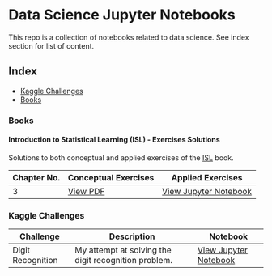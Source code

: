# Data Science Jupyter Notebooks

This repo is a collection of notebooks related to data science. See index section for list of content.

## Index
* [Kaggle Challenges](#kaggle-challenges)
* [Books](#Books)


### Books

#### Introduction to Statistical Learning (ISL) - Exercises Solutions

Solutions to both conceptual and applied exercises of the [ISL](http://www-bcf.usc.edu/~gareth/ISL/index.html) book.


|Chapter No. | Conceptual Exercises  | Applied Exercises  |  
|------------|-----------------------|--------------------|
|3           | [View PDF](https://github.com/evertonjlima/Data-Science-Jupyter-Notebooks/blob/master/ISLR/Exercises/ISL_ConceptExerCh3.pdf) | [View Jupyter Notebook](https://nbviewer.jupyter.org/github/evertonjlima/Data-Science-Jupyter-Notebooks/blob/master/ISLR/Exercises/Ch3-Applied-Exercises.ipynb) |


### Kaggle Challenges


| Challenge          | Description                                          | Notebook  |
|--------------------|------------------------------------------------------|-----------|
| Digit Recognition  | My attempt at solving the digit recognition problem. |[View Jupyter Notebook](https://nbviewer.jupyter.org/github/evertonjlima/Kaggle/blob/master/Digit-Recognizer/digit-recognizer.ipynb) |

